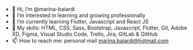 - 👋 Hi, I’m @marina-baiardi
- 👀 I’m interested in learning and growing professionally
- 🌱 I’m currently learning Flutter, Javascript and React JS
- 💞️ My skills: HTML, CSS, Sass, Bootstrap, Javascript, Flutter, Git, Adobe XD, Figma, Visual Studio Code, Trello, Jira, GitLab & GitHub
- 📫 How to reach me: personal mail marina.baiardi@hotmail.com

<!---
marina-baiardi/marina-baiardi is a ✨ special ✨ repository because its `README.md` (this file) appears on your GitHub profile.
You can click the Preview link to take a look at your changes.
--->
